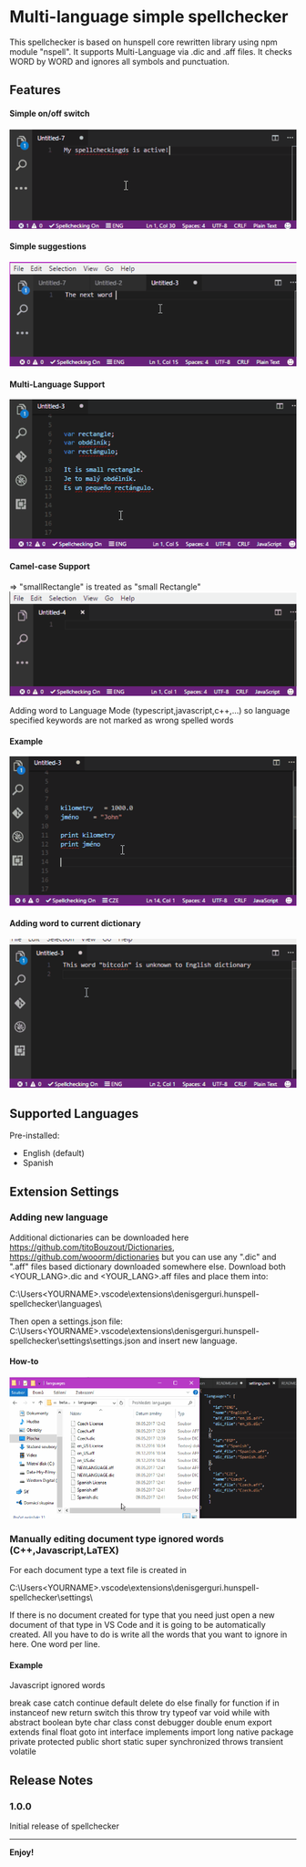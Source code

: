 # Multi-language simple spellchecker

This spellchecker is based on hunspell core rewritten library using npm module "nspell". It supports Multi-Language via .dic and .aff files.
It checks WORD by WORD and ignores all symbols and punctuation.

## Features


#### Simple on/off switch 
![Example](https://raw.githubusercontent.com/neutronka/hunspell-spellchecker/new/images/switch.gif)


#### Simple suggestions
![Example](https://raw.githubusercontent.com/neutronka/hunspell-spellchecker/new/images/suggestions.gif)


#### Multi-Language Support
![Example](https://raw.githubusercontent.com/neutronka/hunspell-spellchecker/new/images/multilangsupport.gif)


#### Camel-case Support
=> "smallRectangle" is treated as "small Rectangle"
![Example](https://raw.githubusercontent.com/neutronka/hunspell-spellchecker/new/images/camelcase.gif)


Adding word to Language Mode (typescript,javascript,c++,...) so language specified keywords are not marked as wrong spelled words 

#### Example
![Example](https://raw.githubusercontent.com/neutronka/hunspell-spellchecker/new/images/addwordlang.gif)


#### Adding word to current dictionary
![Example](https://raw.githubusercontent.com/neutronka/hunspell-spellchecker/new/images/addworddictionary.gif)


## Supported Languages

Pre-installed:

* English (default) 
* Spanish

## Extension Settings

### Adding new language

Additional dictionaries can be downloaded here https://github.com/titoBouzout/Dictionaries, https://github.com/wooorm/dictionaries but you can use any ".dic" and ".aff" files based dictionary downloaded somewhere else.
Download both <YOUR_LANG>.dic and <YOUR_LANG>.aff files and place them into:

C:\Users\<YOURNAME>\.vscode\extensions\denisgerguri.hunspell-spellchecker\languages\


Then open a settings.json file:
C:\Users\<YOURNAME>\.vscode\extensions\denisgerguri.hunspell-spellchecker\settings\settings.json and insert new language.

#### How-to
![Example](https://raw.githubusercontent.com/neutronka/hunspell-spellchecker/new/images/addnewlang.gif)

### Manually editing document type ignored words (C++,Javascript,LaTEX)

For each document type a text file is created in 

C:\Users\<YOURNAME>\.vscode\extensions\denisgerguri.hunspell-spellchecker\settings\

If there is no document created for type that you need just open a new document of that type in VS Code and it is going to be automatically created.
All you have to do is write all the words that you want to ignore in here. One word per line.

#### Example
Javascript ignored words

break
case
catch
continue 
default 
delete 
do 
else
finally 
for 
function 
if 
in 
instanceof 
new
return
switch
this
throw
try
typeof
var
void
while
with
abstract
boolean
byte 
char 
class 
const 
debugger 
double 
enum
export 
extends 
final 
float 
goto 
int
interface
implements
import
long
native
package
private
protected
public
short
static
super
synchronized
throws
transient
volatile


## Release Notes


### 1.0.0

Initial release of spellchecker


-----------------------------------------------------------------------------------------------------------

**Enjoy!**